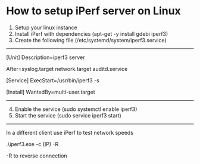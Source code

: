 # How to setup iPerf server on Linux

1. Setup your linux instance
2. Install iPerf with dependencies (apt-get -y install gdebi iperf3)
3. Create the following file (/etc/systemd/system/iperf3.service)

---

[Unit]
Description=iperf3 server

After=syslog.target network.target auditd.service

[Service]
ExecStart=/usr/bin/iperf3 -s

[Install]
WantedBy=multi-user.target

---

4. Enable the service (sudo systemctl enable iperf3)
5. Start the service (sudo service iperf3 start)


---

In a different client use iPerf to test network speeds

.\iperf3.exe -c (IP) -R

-R to reverse connection
